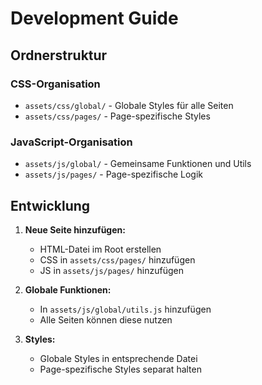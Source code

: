 # Development Guide

## Ordnerstruktur

### CSS-Organisation
- `assets/css/global/` - Globale Styles für alle Seiten
- `assets/css/pages/` - Page-spezifische Styles

### JavaScript-Organisation  
- `assets/js/global/` - Gemeinsame Funktionen und Utils
- `assets/js/pages/` - Page-spezifische Logik

## Entwicklung

1. **Neue Seite hinzufügen:**
   - HTML-Datei im Root erstellen
   - CSS in `assets/css/pages/` hinzufügen
   - JS in `assets/js/pages/` hinzufügen

2. **Globale Funktionen:**
   - In `assets/js/global/utils.js` hinzufügen
   - Alle Seiten können diese nutzen

3. **Styles:**
   - Globale Styles in entsprechende Datei
   - Page-spezifische Styles separat halten
